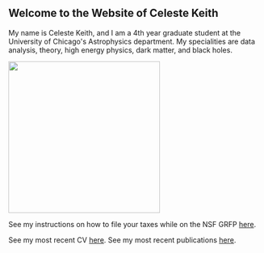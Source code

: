 ## Welcome to the Website of Celeste Keith

My name is Celeste Keith, and I am a 4th year graduate student at the University of Chicago's Astrophysics department. My specialities are data analysis, theory, high energy physics, dark matter, and black holes.

<img src="https://scontent-ort2-2.xx.fbcdn.net/v/t1.6435-9/107753420_1695708820567265_4147798124827009156_n.jpg?_nc_cat=104&ccb=1-5&_nc_sid=174925&_nc_ohc=39OksfH93ykAX88b27p&_nc_oc=AQlGOWr4ctBdH8uWx4h41uOPoZqHKd8dGrnjnt4gieis7-ae4RXMcU9PcVxcB3GBMoU&_nc_ht=scontent-ort2-2.xx&oh=00_AT9wYuBs4_2GampNnonZnXWEXVE2mwuGMq7iwEvPw0hQ4w&oe=625F7A13" width="300" height="300" class="center">





See my instructions on how to file your taxes while on the NSF GRFP [here](NSF.md).

See my most recent CV [here](CV.md).
See my most recent publications [here](https://inspirehep.net/authors/1614990).

